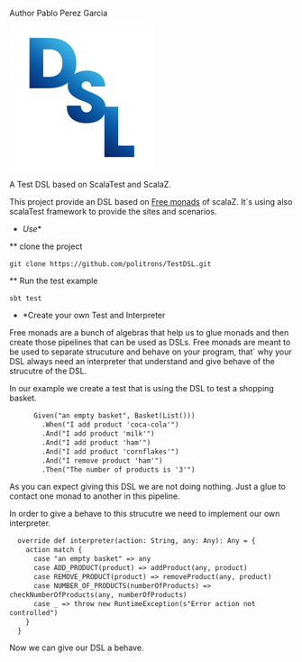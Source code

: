 Author  Pablo Perez Garcia

![My image](src/main/resources/img/dsl-icon.png)


A Test DSL based on ScalaTest and ScalaZ.

This project provide an DSL based on [Free monads](http://eed3si9n.com/learning-scalaz/Free+Monad.html) of scalaZ.
It´s using also scalaTest framework to provide the sites and scenarios.

* *Use**

** clone the project
```
git clone https://github.com/politrons/TestDSL.git
```
** Run the test example
```
sbt test

```

* *Create your own Test and Interpreter

Free monads are a bunch of algebras that help us to glue monads and then create those pipelines that can be used
as DSLs.
Free monads are meant to be used to separate strucuture and behave on your program, that´ why your DSL always need
an interpreter that understand and give behave of the strucutre of the DSL.

In our example we create a test that is using the DSL to test a shopping basket.

```
      Given("an empty basket", Basket(List()))
        .When("I add product 'coca-cola'")
        .And("I add product 'milk'")
        .And("I add product 'ham'")
        .And("I add product 'cornflakes'")
        .And("I remove product 'ham'")
        .Then("The number of products is '3'")
```

As you can expect giving this DSL we are not doing nothing. Just a glue to contact one monad to another in this pipeline.

In order to give a behave to this strucutre we need to implement our own interpreter.

```
  override def interpreter(action: String, any: Any): Any = {
    action match {
      case "an empty basket" => any
      case ADD_PRODUCT(product) => addProduct(any, product)
      case REMOVE_PRODUCT(product) => removeProduct(any, product)
      case NUMBER_OF_PRODUCTS(numberOfProducts) => checkNumberOfProducts(any, numberOfProducts)
      case _ => throw new RuntimeException(s"Error action not controlled")
    }
  }

```
Now we can give our DSL a behave.



